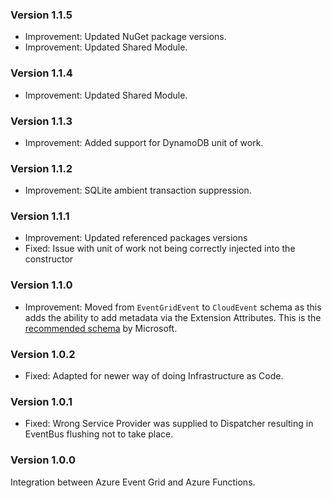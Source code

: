 ### Version 1.1.5

- Improvement: Updated NuGet package versions.
- Improvement: Updated Shared Module.

### Version 1.1.4

- Improvement: Updated Shared Module.

### Version 1.1.3

- Improvement: Added support for DynamoDB unit of work.

### Version 1.1.2

- Improvement: SQLite ambient transaction suppression.

### Version 1.1.1

- Improvement: Updated referenced packages versions
- Fixed: Issue with unit of work not being correctly injected into the constructor

### Version 1.1.0

- Improvement: Moved from `EventGridEvent` to `CloudEvent` schema as this adds the ability to add metadata via the Extension Attributes. This is the [recommended schema](https://learn.microsoft.com/en-us/azure/event-grid/event-schema) by Microsoft.

### Version 1.0.2

- Fixed: Adapted for newer way of doing Infrastructure as Code.

### Version 1.0.1

- Fixed: Wrong Service Provider was supplied to Dispatcher resulting in EventBus flushing not to take place.

### Version 1.0.0

Integration between Azure Event Grid and Azure Functions.
